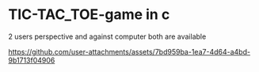 # TIC-TAC_TOE-game in c
2 users perspective and against computer both are available

https://github.com/user-attachments/assets/7bd959ba-1ea7-4d64-a4bd-9b1713f04906

